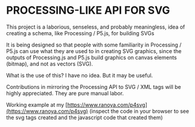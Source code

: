# PROCESSING-LIKE API FOR SVG

This project is a laborious, senseless, and probably meaningless, idea of ​​creating a schema, like Processing / P5.js, for building SVGs 

It is being designed so that people with some familiarity in Processing / P5.js can use what they are used to in creating SVG graphics, since the outputs of Processing.js and P5.js build graphics on canvas elements (bitmap), and not as vectors (SVG).

What is the use of this? I have no idea. But it may be useful.

Contributions in mirroring the Processing API to SVG / XML tags will be highly appreciated. They are pure manual labor.

Working example at my [https://www.ranoya.com/p4svg](https://www.ranoya.com/p4svg)
(inspect the code in your browser to see the svg tags created and the javascript code that created them)